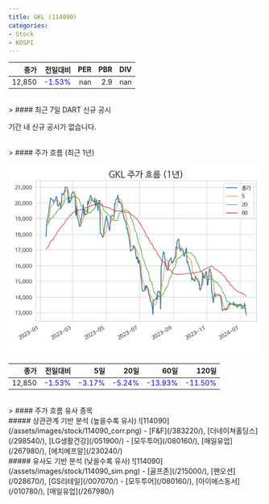 ```yaml
---
title: GKL (114090)
categories:
- Stock
- KOSPI
---
```


|종가|전일대비|PER|PBR|DIV|
|---:|-------:|--:|--:|--:|
|12,850|<span style="color: blue">-1.53%</span>|nan|2.9|nan|

<!-- more -->

<br>
> #### 최근 7일 DART 신규 공시

기간 내 신규 공시가 없습니다.

<br>
> #### 주가 흐름 (최근 1년)

![114090](/assets/images/stock/114090.png)

|종가|전일대비|5일|20일|60일|120일|
|---:|-------:|--:|---:|---:|----:|
|12,850|<span style="color: blue">-1.53%</span>|<span style="color: blue">-3.17%</span>|<span style="color: blue">-5.24%</span>|<span style="color: blue">-13.93%</span>|<span style="color: blue">-11.50%</span>|

<br>
> #### 주가 흐름 유사 종목
<br>
##### 상관관계 기반 분석 (높을수록 유사)
![114090](/assets/images/stock/114090_corr.png)
- [F&F](/383220/), [더네이쳐홀딩스](/298540/), [LG생활건강](/051900/)
- [모두투어](/080160/), [매일유업](/267980/), [에치에프알](/230240/)

<br>
##### 유사도 기반 분석 (낮을수록 유사)
![114090](/assets/images/stock/114090_sim.png)
- [골프존](/215000/), [팬오션](/028670/), [GS리테일](/007070/)
- [모두투어](/080160/), [아이에스동서](/010780/), [매일유업](/267980/)